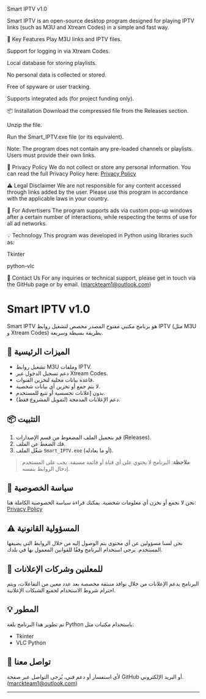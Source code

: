 Smart IPTV v1.0


Smart IPTV is an open-source desktop program designed for playing IPTV links (such as M3U and Xtream Codes) in a simple and fast way.

🧠 Key Features
Play M3U links and IPTV files.

Support for logging in via Xtream Codes.

Local database for storing playlists.

No personal data is collected or stored.

Free of spyware or user tracking.

Supports integrated ads (for project funding only).

📦 Installation
Download the compressed file from the Releases section.

Unzip the file.

Run the Smart_IPTV.exe file (or its equivalent).

Note: The program does not contain any pre-loaded channels or playlists. Users must provide their own links.

🔐 Privacy Policy
We do not collect or store any personal information. You can read the full Privacy Policy here: [Privacy Policy](PRIVACY.md)

⚠️ Legal Disclaimer
We are not responsible for any content accessed through links added by the user. Please use this program in accordance with the applicable laws in your country.

💼 For Advertisers
The program supports ads via custom pop-up windows after a certain number of interactions, while respecting the terms of use for all ad networks.

💡 Technology
This program was developed in Python using libraries such as:

Tkinter

python-vlc

📩 Contact Us
For any inquiries or technical support, please get in touch via the GitHub page or by email. (marckteam1@outlook.com)


# Smart IPTV v1.0

Smart IPTV هو برنامج مكتبي مفتوح المصدر مخصص لتشغيل روابط IPTV (مثل M3U و Xtream Codes) بطريقة بسيطة وسريعة.

## 🧠 الميزات الرئيسية

* تشغيل روابط M3U وملفات IPTV.
* دعم تسجيل الدخول عبر Xtream Codes.
* قاعدة بيانات محلية لتخزين القنوات.
* لا يتم جمع أو تخزين أي بيانات شخصية.
* بدون إعلانات تجسسية أو تتبع للمستخدم.
* دعم الإعلانات المدمجة (لتمويل المشروع فقط).

## 📦 التثبيت

1. قم بتحميل الملف المضغوط من قسم الإصدارات (Releases).
2. فك الضغط عن الملف.
3. شغّل الملف `Smart_IPTV.exe` (أو ما يعادله).

> **ملاحظة**: البرنامج لا يحتوي على أي قناة أو قائمة مسبقة. يجب على المستخدم إدخال الروابط بنفسه.

## 🔐 سياسة الخصوصية

نحن لا نجمع أو نخزن أي معلومات شخصية. يمكنك قراءة سياسة الخصوصية الكاملة هنا: [Privacy Policy](PRIVACY.md)

## ⚠️ المسؤولية القانونية

نحن لسنا مسؤولين عن أي محتوى يتم الوصول إليه من خلال الروابط التي يضيفها المستخدم. يرجى استخدام البرنامج وفقًا للقوانين المعمول بها في بلدك.

## 💼 للمعلنين وشركات الإعلانات

البرنامج يدعم الإعلانات من خلال نوافذ منبثقة مخصصة بعد عدد معين من التفاعلات، ويتم احترام شروط الاستخدام لجميع الشبكات الإعلانية.

## 💡 المطور

تم تطوير هذا البرنامج بلغة Python باستخدام مكتبات مثل:

* Tkinter
* VLC Python

## 📩 تواصل معنا

لأي استفسار أو دعم فني، يُرجى التواصل عبر صفحة GitHub أو البريد الإلكتروني.      (marckteam1@outlook.com)

---

